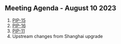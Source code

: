 ## Meeting Agenda - August 10 2023

1. [PIP-15](https://forum.polygon.technology/t/pip-15-adding-support-for-eip-4337-bundled-transactions/12679)
2. [PIP-16](https://forum.polygon.technology/t/pip-16-transaction-dependency-data/12705)
3. [PIP-11](https://forum.polygon.technology/t/pip-11-deterministic-finality-via-milestones/11918)
4. Upstream changes from Shanghai upgrade
